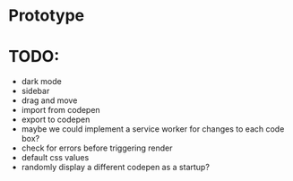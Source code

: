 # Prototype

# TODO:
* dark mode
* sidebar
* drag and move
* import from codepen
* export to codepen
* maybe we could implement a service worker for changes to each code box?
* check for errors before triggering render
* default css values
* randomly display a different codepen as a startup?
